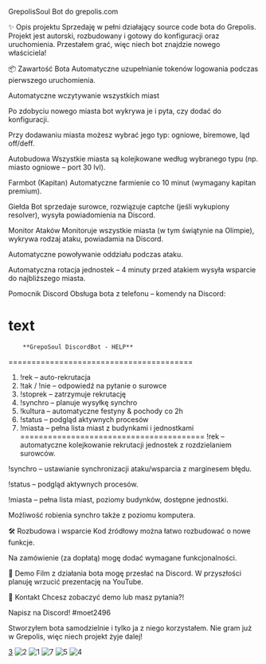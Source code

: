 GrepolisSoul
Bot do grepolis.com

✨ Opis projektu
Sprzedaję w pełni działający source code bota do Grepolis. Projekt jest autorski, rozbudowany i gotowy do konfiguracji oraz uruchomienia.
Przestałem grać, więc niech bot znajdzie nowego właściciela!

📦 Zawartość Bota
Automatyczne uzupełnianie tokenów logowania podczas pierwszego uruchomienia.

Automatyczne wczytywanie wszystkich miast

Po zdobyciu nowego miasta bot wykrywa je i pyta, czy dodać do konfiguracji.

Przy dodawaniu miasta możesz wybrać jego typ: ogniowe, biremowe, ląd off/deff.

Autobudowa
Wszystkie miasta są kolejkowane według wybranego typu (np. miasto ogniowe – port 30 lvl).

Farmbot (Kapitan)
Automatyczne farmienie co 10 minut (wymagany kapitan premium).

Giełda
Bot sprzedaje surowce, rozwiązuje captche (jeśli wykupiony resolver), wysyła powiadomienia na Discord.

Monitor Ataków
Monitoruje wszystkie miasta (w tym świątynie na Olimpie), wykrywa rodzaj ataku, powiadamia na Discord.

Automatyczne powoływanie oddziału podczas ataku.

Automatyczna rotacja jednostek – 4 minuty przed atakiem wysyła wsparcie do najbliższego miasta.

Pomocnik Discord
Obsługa bota z telefonu – komendy na Discord:

text
========================================
        **GrepoSoul DiscordBot - HELP**
========================================
1) !rek <unit> <townId>    – auto-rekrutacja
2) !tak / !nie             – odpowiedź na pytanie o surowce
3) !stoprek <townId>       – zatrzymuje rekrutację
4) !synchro <townId>       – planuje wysyłkę synchro
5) !kultura                – automatyczne festyny & pochody co 2h
6) !status                 – podgląd aktywnych procesów
7) !miasta                 – pełna lista miast z budynkami i jednostkami
========================================
!rek – automatyczne kolejkowanie rekrutacji jednostek z rozdzielaniem surowców.

!synchro – ustawianie synchronizacji ataku/wsparcia z marginesem błędu.

!status – podgląd aktywnych procesów.

!miasta – pełna lista miast, poziomy budynków, dostępne jednostki.

Możliwość robienia synchro także z poziomu komputera.

🛠️ Rozbudowa i wsparcie
Kod źródłowy można łatwo rozbudować o nowe funkcje.

Na zamówienie (za dopłatą) mogę dodać wymagane funkcjonalności.

🎥 Demo
Film z działania bota mogę przesłać na Discord.
W przyszłości planuję wrzucić prezentację na YouTube.

💬 Kontakt
Chcesz zobaczyć demo lub masz pytania?!

Napisz na Discord!  #moet2496

Stworzyłem bota samodzielnie i tylko ja z niego korzystałem. Nie gram już w Grepolis, więc niech projekt żyje dalej!

[3](https://github.com/user-attachments/assets/f7541f4f-d2d6-4c48-9d5e-11fa74747d09)
![2](https://github.com/user-attachments/assets/b319915e-07fe-410e-ab20-6c03a624627d)
![1](https://github.com/user-attachments/assets/6061321f-d142-4a5d-b775-96c874d34003)
![7](https://github.com/user-attachments/assets/091eafdb-c742-4579-8275-88bc60a95730)
![5](https://github.com/user-attachments/assets/67a6c462-22ba-4051-81f6-c709197ef6a7)
![4](https://github.com/user-attachments/assets/883b5719-08c6-480a-93b2-dac9755581cd)
